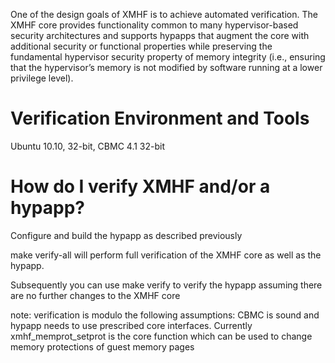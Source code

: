 One of the design goals of XMHF is to achieve automated verification.
The XMHF core provides functionality common to many hypervisor-based 
security architectures and supports hypapps that augment the core with
additional security or functional properties while preserving the 
fundamental hypervisor security property of memory integrity 
(i.e., ensuring that the hypervisor’s memory is not modified by 
software running at a lower privilege level).

Verification Environment and Tools
==================================

Ubuntu 10.10, 32-bit, CBMC 4.1 32-bit

How do I verify XMHF and/or a hypapp?
=====================================

Configure and build the hypapp as described previously

make verify-all will perform full verification of the XMHF core
as well as the hypapp.

Subsequently you can use make verify to verify the hypapp assuming
there are no further changes to the XMHF core

note: verification is modulo the following assumptions: CBMC is
sound and hypapp needs to use prescribed core interfaces. Currently
xmhf_memprot_setprot is the core function which can be used to 
change memory protections of guest memory pages





